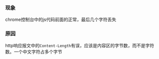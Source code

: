 ### 现象
chrome控制台中的js代码前面的正常，最后几个字符丢失

### 原因
http响应报文中的`Content-Length`有误，应该是内容区的字节数，而不是字符数。一个中文字符占多个字节